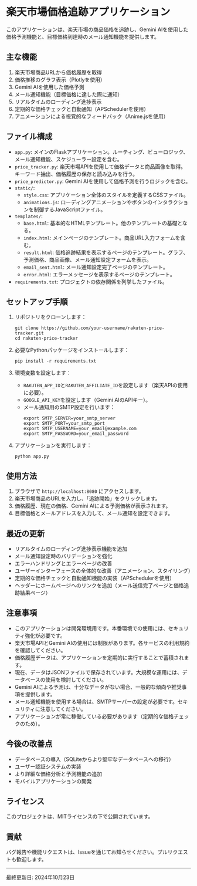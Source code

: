 # 楽天市場価格追跡アプリケーション

このアプリケーションは、楽天市場の商品価格を追跡し、Gemini AIを使用した価格予測機能と、目標価格到達時のメール通知機能を提供します。

## 主な機能

1. 楽天市場商品URLから価格履歴を取得
2. 価格推移のグラフ表示（Plotlyを使用）
3. Gemini AIを使用した価格予測
4. メール通知機能（目標価格に達した際に通知）
5. リアルタイムのローディング進捗表示
6. 定期的な価格チェックと自動通知（APSchedulerを使用）
7. アニメーションによる視覚的なフィードバック（Anime.jsを使用）

## ファイル構成

- `app.py`: メインのFlaskアプリケーション。ルーティング、ビューロジック、メール通知機能、スケジューラー設定を含む。
- `price_tracker.py`: 楽天市場APIを使用して価格データと商品画像を取得。キーワード抽出、価格履歴の保存と読み込みを行う。
- `price_predictor.py`: Gemini AIを使用して価格予測を行うロジックを含む。
- `static/`:
  - `style.css`: アプリケーション全体のスタイルを定義するCSSファイル。
  - `animations.js`: ローディングアニメーションやボタンのインタラクションを制御するJavaScriptファイル。
- `templates/`:
  - `base.html`: 基本的なHTMLテンプレート。他のテンプレートの基礎となる。
  - `index.html`: メインページのテンプレート。商品URL入力フォームを含む。
  - `result.html`: 価格追跡結果を表示するページのテンプレート。グラフ、予測価格、商品画像、メール通知設定フォームを表示。
  - `email_sent.html`: メール通知設定完了ページのテンプレート。
  - `error.html`: エラーメッセージを表示するページのテンプレート。
- `requirements.txt`: プロジェクトの依存関係を列挙したファイル。

## セットアップ手順

1. リポジトリをクローンします：
   ```
   git clone https://github.com/your-username/rakuten-price-tracker.git
   cd rakuten-price-tracker
   ```

2. 必要なPythonパッケージをインストールします：
   ```
   pip install -r requirements.txt
   ```

3. 環境変数を設定します：
   - `RAKUTEN_APP_ID`と`RAKUTEN_AFFILIATE_ID`を設定します（楽天APIの使用に必要）。
   - `GOOGLE_API_KEY`を設定します（Gemini AIのAPIキー）。
   - メール通知用のSMTP設定を行います：
     ```
     export SMTP_SERVER=your_smtp_server
     export SMTP_PORT=your_smtp_port
     export SMTP_USERNAME=your_email@example.com
     export SMTP_PASSWORD=your_email_password
     ```

4. アプリケーションを実行します：
   ```
   python app.py
   ```

## 使用方法

1. ブラウザで `http://localhost:8080` にアクセスします。
2. 楽天市場商品のURLを入力し、「追跡開始」をクリックします。
3. 価格履歴、現在の価格、Gemini AIによる予測価格が表示されます。
4. 目標価格とメールアドレスを入力して、メール通知を設定できます。

## 最近の更新

- リアルタイムのローディング進捗表示機能を追加
- メール通知設定時のバリデーションを強化
- エラーハンドリングとエラーページの改善
- ユーザーインターフェースの全体的な改善（アニメーション、スタイリング）
- 定期的な価格チェックと自動通知機能の実装（APSchedulerを使用）
- ヘッダーにホームページへのリンクを追加（メール送信完了ページと価格追跡結果ページ）

## 注意事項

- このアプリケーションは開発環境用です。本番環境での使用には、セキュリティ強化が必要です。
- 楽天市場APIとGemini AIの使用には制限があります。各サービスの利用規約を確認してください。
- 価格履歴データは、アプリケーションを定期的に実行することで蓄積されます。
- 現在、データはJSONファイルで保存されています。大規模な運用には、データベースの使用を検討してください。
- Gemini AIによる予測は、十分なデータがない場合、一般的な傾向や推奨事項を提供します。
- メール通知機能を使用する場合は、SMTPサーバーの設定が必要です。セキュリティに注意してください。
- アプリケーションが常に稼働している必要があります（定期的な価格チェックのため）。

## 今後の改善点

- データベースの導入（SQLiteからより堅牢なデータベースへの移行）
- ユーザー認証システムの実装
- より詳細な価格分析と予測機能の追加
- モバイルアプリケーションの開発

## ライセンス

このプロジェクトは、MITライセンスの下で公開されています。

## 貢献

バグ報告や機能リクエストは、Issueを通じてお知らせください。プルリクエストも歓迎します。

---

最終更新日: 2024年10月23日
